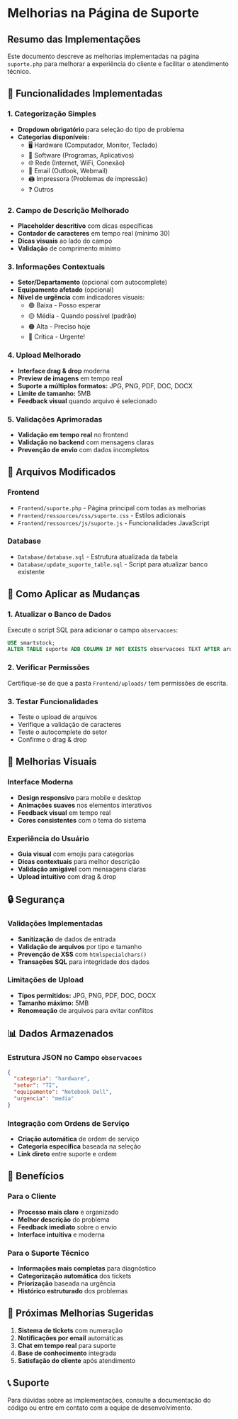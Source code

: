 # Melhorias na Página de Suporte

## Resumo das Implementações

Este documento descreve as melhorias implementadas na página `suporte.php` para melhorar a experiência do cliente e facilitar o atendimento técnico.

## 🎯 Funcionalidades Implementadas

### 1. Categorização Simples
- **Dropdown obrigatório** para seleção do tipo de problema
- **Categorias disponíveis:**
  - 🖥️ Hardware (Computador, Monitor, Teclado)
  - 💾 Software (Programas, Aplicativos)
  - 🌐 Rede (Internet, WiFi, Conexão)
  - 📧 Email (Outlook, Webmail)
  - 🖨️ Impressora (Problemas de impressão)
  - ❓ Outros

### 2. Campo de Descrição Melhorado
- **Placeholder descritivo** com dicas específicas
- **Contador de caracteres** em tempo real (mínimo 30)
- **Dicas visuais** ao lado do campo
- **Validação** de comprimento mínimo

### 3. Informações Contextuais
- **Setor/Departamento** (opcional com autocomplete)
- **Equipamento afetado** (opcional)
- **Nível de urgência** com indicadores visuais:
  - 🟢 Baixa - Posso esperar
  - 🟡 Média - Quando possível (padrão)
  - 🟠 Alta - Preciso hoje
  - 🔴 Crítica - Urgente!

### 4. Upload Melhorado
- **Interface drag & drop** moderna
- **Preview de imagens** em tempo real
- **Suporte a múltiplos formatos:** JPG, PNG, PDF, DOC, DOCX
- **Limite de tamanho:** 5MB
- **Feedback visual** quando arquivo é selecionado

### 5. Validações Aprimoradas
- **Validação em tempo real** no frontend
- **Validação no backend** com mensagens claras
- **Prevenção de envio** com dados incompletos

## 📁 Arquivos Modificados

### Frontend
- `Frontend/suporte.php` - Página principal com todas as melhorias
- `Frontend/ressources/css/suporte.css` - Estilos adicionais
- `Frontend/ressources/js/suporte.js` - Funcionalidades JavaScript

### Database
- `Database/database.sql` - Estrutura atualizada da tabela
- `Database/update_suporte_table.sql` - Script para atualizar banco existente

## 🔧 Como Aplicar as Mudanças

### 1. Atualizar o Banco de Dados
Execute o script SQL para adicionar o campo `observacoes`:

```sql
USE smartstock;
ALTER TABLE suporte ADD COLUMN IF NOT EXISTS observacoes TEXT AFTER arquivo;
```

### 2. Verificar Permissões
Certifique-se de que a pasta `Frontend/uploads/` tem permissões de escrita.

### 3. Testar Funcionalidades
- Teste o upload de arquivos
- Verifique a validação de caracteres
- Teste o autocomplete do setor
- Confirme o drag & drop

## 🎨 Melhorias Visuais

### Interface Moderna
- **Design responsivo** para mobile e desktop
- **Animações suaves** nos elementos interativos
- **Feedback visual** em tempo real
- **Cores consistentes** com o tema do sistema

### Experiência do Usuário
- **Guia visual** com emojis para categorias
- **Dicas contextuais** para melhor descrição
- **Validação amigável** com mensagens claras
- **Upload intuitivo** com drag & drop

## 🔒 Segurança

### Validações Implementadas
- **Sanitização** de dados de entrada
- **Validação de arquivos** por tipo e tamanho
- **Prevenção de XSS** com `htmlspecialchars()`
- **Transações SQL** para integridade dos dados

### Limitações de Upload
- **Tipos permitidos:** JPG, PNG, PDF, DOC, DOCX
- **Tamanho máximo:** 5MB
- **Renomeação** de arquivos para evitar conflitos

## 📊 Dados Armazenados

### Estrutura JSON no Campo `observacoes`
```json
{
  "categoria": "hardware",
  "setor": "TI",
  "equipamento": "Notebook Dell",
  "urgencia": "media"
}
```

### Integração com Ordens de Serviço
- **Criação automática** de ordem de serviço
- **Categoria específica** baseada na seleção
- **Link direto** entre suporte e ordem

## 🚀 Benefícios

### Para o Cliente
- **Processo mais claro** e organizado
- **Melhor descrição** do problema
- **Feedback imediato** sobre o envio
- **Interface intuitiva** e moderna

### Para o Suporte Técnico
- **Informações mais completas** para diagnóstico
- **Categorização automática** dos tickets
- **Priorização** baseada na urgência
- **Histórico estruturado** dos problemas

## 🔄 Próximas Melhorias Sugeridas

1. **Sistema de tickets** com numeração
2. **Notificações por email** automáticas
3. **Chat em tempo real** para suporte
4. **Base de conhecimento** integrada
5. **Satisfação do cliente** após atendimento

## 📞 Suporte

Para dúvidas sobre as implementações, consulte a documentação do código ou entre em contato com a equipe de desenvolvimento. 